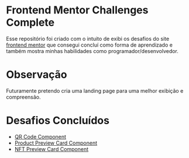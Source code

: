 # Frontend Mentor Challenges Complete
 Esse repositório foi criado com o intuito de exibi os desafios do site [frontend mentor](https://www.frontendmentor.io/) que consegui concluí como forma de aprendizado e também mostra minhas habilidades como programador/desenvolvedor.

# Observação
 Futuramente pretendo cria uma landing page para uma melhor exibição e compreensão.

# Desafios Concluídos

- [QR Code Component](https://octavio-oi.github.io/Frontend-Mentor-Challenges-Complete/challenges/qr-code-component/)
- [Product Preview Card Component](https://octavio-oi.github.io/Frontend-Mentor-Challenges-Complete/challenges/product-preview-card-component/)
- [NFT Preview Card Component](https://octavio-oi.github.io/Frontend-Mentor-Challenges-Complete/challenges/nft-preview-card-component/)
